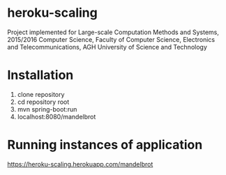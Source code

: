 # heroku-scaling
Project implemented for Large-scale Computation Methods and Systems, 2015/2016
Computer Science,
Faculty of Computer Science, Electronics and Telecommunications,
AGH University of Science and Technology

# Installation
1. clone repository
2. cd repository root
3. mvn spring-boot:run
4. localhost:8080/mandelbrot

# Running instances of application
https://heroku-scaling.herokuapp.com/mandelbrot
